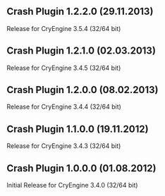Crash Plugin 1.2.2.0 (29.11.2013)
---------------------------
Release for CryEngine 3.5.4 (32/64 bit)

Crash Plugin 1.2.1.0 (02.03.2013)
---------------------------
Release for CryEngine 3.4.5 (32/64 bit)

Crash Plugin 1.2.0.0 (08.02.2013)
---------------------------
Release for CryEngine 3.4.4 (32/64 bit)

Crash Plugin 1.1.0.0 (19.11.2012)
---------------------------
Release for CryEngine 3.4.3 (32/64 bit)

Crash Plugin 1.0.0.0 (01.08.2012)
---------------------------
Initial Release for CryEngine 3.4.0 (32/64 bit)
